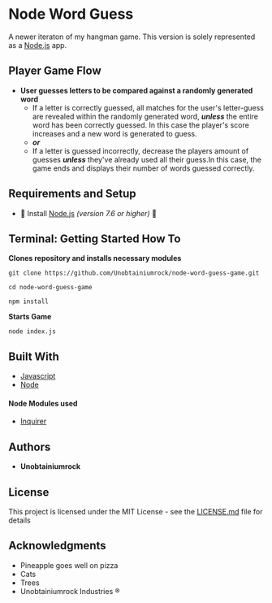 # Node Word Guess
A newer iteraton of my hangman game. This version is solely represented as a [Node.js](https://nodejs.org/en/) app.

## Player Game Flow
* **User guesses letters to be compared against a randomly generated word**
    * If a letter is correctly guessed, all matches for the user's letter-guess are revealed within the randomly generated word, **_unless_** the entire word has been correctly guessed. In this case the player's score increases and a new word is generated to guess. 
    * **_or_**
    * If a letter is guessed incorrectly, decrease the players amount of guesses **_unless_** they've already used all their guess.In this case, the game ends and displays their number of words guessed correctly.

## Requirements and Setup
* &#x1F534; Install [Node.js](https://nodejs.org/en/) _(version 7.6 or higher)_ &#x1F534;

## Terminal: Getting Started How To

 **Clones repository and installs necessary modules**
```
git clone https://github.com/Unobtainiumrock/node-word-guess-game.git

cd node-word-guess-game

npm install
```
**Starts Game**
```
node index.js
```

## Built With

* [Javascript](https://eloquentjavascript.net/)
* [Node](https://nodejs.org/en/)

#### Node Modules used
* [Inquirer](https://github.com/SBoudrias/Inquirer.js)



## Authors

* **Unobtainiumrock**

## License

This project is licensed under the MIT License - see the [LICENSE.md](LICENSE.md) file for details

## Acknowledgments

* Pineapple goes well on pizza
* Cats
* Trees
* Unobtainiumrock Industries ®